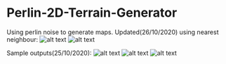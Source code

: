 # Perlin-2D-Terrain-Generator
Using perlin noise to generate maps.
Updated(26/10/2020) using nearest neighbour:
![alt text](https://i.imgur.com/ksZn4pS.png)
![alt text](https://i.imgur.com/E90CwDB.png)


Sample outputs(25/10/2020):
![alt text](https://i.imgur.com/WvxlUsL.png)
![alt text](https://i.imgur.com/0oHLsml.png)
![alt text](https://i.imgur.com/Lus7VCy.png)
